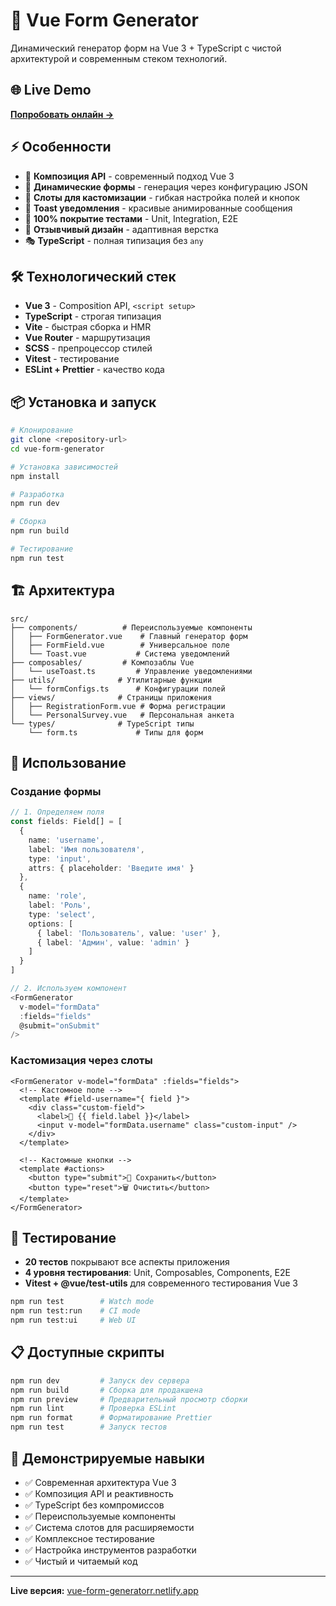 # 🚀 Vue Form Generator

Динамический генератор форм на Vue 3 + TypeScript с чистой архитектурой и современным стеком технологий.

## 🌐 Live Demo

**[Попробовать онлайн →](https://vue-form-generatorr.netlify.app/)**

## ⚡ Особенности

- 🎯 **Композиция API** - современный подход Vue 3
- 📝 **Динамические формы** - генерация через конфигурацию JSON
- 🎨 **Слоты для кастомизации** - гибкая настройка полей и кнопок
- 🔔 **Toast уведомления** - красивые анимированные сообщения
- 🧪 **100% покрытие тестами** - Unit, Integration, E2E
- 📱 **Отзывчивый дизайн** - адаптивная верстка
- 🎭 **TypeScript** - полная типизация без `any`

## 🛠 Технологический стек

- **Vue 3** - Composition API, `<script setup>`
- **TypeScript** - строгая типизация
- **Vite** - быстрая сборка и HMR
- **Vue Router** - маршрутизация
- **SCSS** - препроцессор стилей
- **Vitest** - тестирование
- **ESLint + Prettier** - качество кода

## 📦 Установка и запуск

```bash
# Клонирование
git clone <repository-url>
cd vue-form-generator

# Установка зависимостей
npm install

# Разработка
npm run dev

# Сборка
npm run build

# Тестирование
npm run test
```

## 🏗 Архитектура

```
src/
├── components/          # Переиспользуемые компоненты
│   ├── FormGenerator.vue    # Главный генератор форм
│   ├── FormField.vue        # Универсальное поле
│   └── Toast.vue           # Система уведомлений
├── composables/         # Композаблы Vue
│   └── useToast.ts         # Управление уведомлениями
├── utils/              # Утилитарные функции
│   └── formConfigs.ts      # Конфигурации полей
├── views/              # Страницы приложения
│   ├── RegistrationForm.vue # Форма регистрации
│   └── PersonalSurvey.vue   # Персональная анкета
└── types/              # TypeScript типы
    └── form.ts             # Типы для форм
```

## 🎯 Использование

### Создание формы

```typescript
// 1. Определяем поля
const fields: Field[] = [
  {
    name: 'username',
    label: 'Имя пользователя',
    type: 'input',
    attrs: { placeholder: 'Введите имя' }
  },
  {
    name: 'role',
    label: 'Роль',
    type: 'select',
    options: [
      { label: 'Пользователь', value: 'user' },
      { label: 'Админ', value: 'admin' }
    ]
  }
]

// 2. Используем компонент
<FormGenerator
  v-model="formData"
  :fields="fields"
  @submit="onSubmit"
/>
```

### Кастомизация через слоты

```vue
<FormGenerator v-model="formData" :fields="fields">
  <!-- Кастомное поле -->
  <template #field-username="{ field }">
    <div class="custom-field">
      <label>👤 {{ field.label }}</label>
      <input v-model="formData.username" class="custom-input" />
    </div>
  </template>
  
  <!-- Кастомные кнопки -->
  <template #actions>
    <button type="submit">💾 Сохранить</button>
    <button type="reset">🗑️ Очистить</button>
  </template>
</FormGenerator>
```

## 🧪 Тестирование

- **20 тестов** покрывают все аспекты приложения
- **4 уровня тестирования**: Unit, Composables, Components, E2E
- **Vitest + @vue/test-utils** для современного тестирования Vue 3

```bash
npm run test        # Watch mode
npm run test:run    # CI mode
npm run test:ui     # Web UI
```

## 📋 Доступные скрипты

```bash
npm run dev         # Запуск dev сервера
npm run build       # Сборка для продакшена
npm run preview     # Предварительный просмотр сборки
npm run lint        # Проверка ESLint
npm run format      # Форматирование Prettier
npm run test        # Запуск тестов
```

## 🌟 Демонстрируемые навыки

- ✅ Современная архитектура Vue 3
- ✅ Композиция API и реактивность
- ✅ TypeScript без компромиссов
- ✅ Переиспользуемые компоненты
- ✅ Система слотов для расширяемости
- ✅ Комплексное тестирование
- ✅ Настройка инструментов разработки
- ✅ Чистый и читаемый код

---

**Live версия:** [vue-form-generatorr.netlify.app](https://vue-form-generatorr.netlify.app/)
